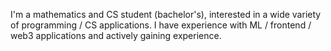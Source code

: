 I'm a mathematics and CS student (bachelor's), interested in a wide variety of programming / CS applications.
I have experience with ML / frontend / web3 applications and actively gaining experience.

<!---
tobiasocula/tobiasocula is a ✨ special ✨ repository because its `README.md` (this file) appears on your GitHub profile.
You can click the Preview link to take a look at your changes.
--->
